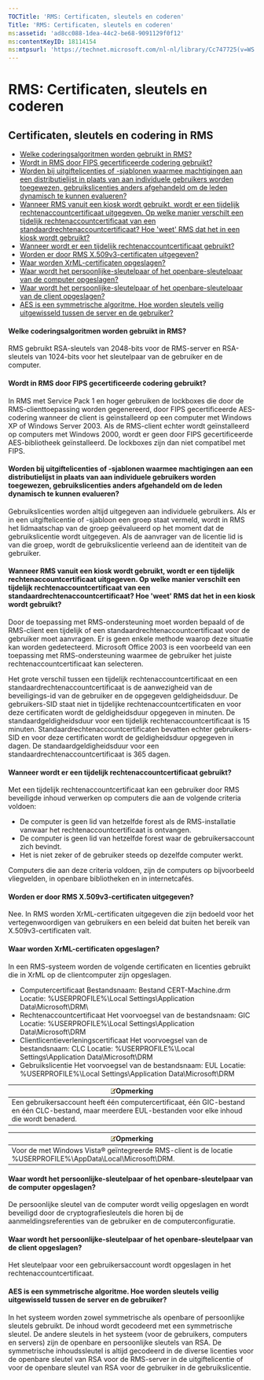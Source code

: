 ```yaml
---
TOCTitle: 'RMS: Certificaten, sleutels en coderen'
Title: 'RMS: Certificaten, sleutels en coderen'
ms:assetid: 'ad8cc088-1dea-44c2-be68-9091129f0f12'
ms:contentKeyID: 18114154
ms:mtpsurl: 'https://technet.microsoft.com/nl-nl/library/Cc747725(v=WS.10)'
---
```


RMS: Certificaten, sleutels en coderen
======================================

Certificaten, sleutels en codering in RMS
-----------------------------------------

-   [Welke coderingsalgoritmen worden gebruikt in RMS?](#bkmk_10)
-   [Wordt in RMS door FIPS gecertificeerde codering gebruikt?](#bkmk_11)
-   [Worden bij uitgiftelicenties of -sjablonen waarmee machtigingen aan een distributielijst in plaats van aan individuele gebruikers worden toegewezen, gebruikslicenties anders afgehandeld om de leden dynamisch te kunnen evalueren?](#bkmk_12)
-   [Wanneer RMS vanuit een kiosk wordt gebruikt, wordt er een tijdelijk rechtenaccountcertificaat uitgegeven. Op welke manier verschilt een tijdelijk rechtenaccountcertificaat van een standaardrechtenaccountcertificaat? Hoe 'weet' RMS dat het in een kiosk wordt gebruikt?](#bkmk_13)
-   [Wanneer wordt er een tijdelijk rechtenaccountcertificaat gebruikt?](#bkmk_14)
-   [Worden er door RMS X.509v3-certificaten uitgegeven?](#bkmk_15)
-   [Waar worden XrML-certificaten opgeslagen?](#bkmk_16)
-   [Waar wordt het persoonlijke-sleutelpaar of het openbare-sleutelpaar van de computer opgeslagen?](#bkmk_17)
-   [Waar wordt het persoonlijke-sleutelpaar of het openbare-sleutelpaar van de client opgeslagen?](#bkmk_18)
-   [AES is een symmetrische algoritme. Hoe worden sleutels veilig uitgewisseld tussen de server en de gebruiker?](#bkmk_19)

<span id="BKMK_10"></span>
#### Welke coderingsalgoritmen worden gebruikt in RMS?

RMS gebruikt RSA-sleutels van 2048-bits voor de RMS-server en RSA-sleutels van 1024-bits voor het sleutelpaar van de gebruiker en de computer.

<span id="BKMK_11"></span>
#### Wordt in RMS door FIPS gecertificeerde codering gebruikt?

In RMS met Service Pack 1 en hoger gebruiken de lockboxes die door de RMS-clienttoepassing worden gegenereerd, door FIPS gecertificeerde AES-codering wanneer de client is geïnstalleerd op een computer met Windows XP of Windows Server 2003. Als de RMS-client echter wordt geïnstalleerd op computers met Windows 2000, wordt er geen door FIPS gecertificeerde AES-bibliotheek geïnstalleerd. De lockboxes zijn dan niet compatibel met FIPS.

<span id="BKMK_12"></span>
#### Worden bij uitgiftelicenties of -sjablonen waarmee machtigingen aan een distributielijst in plaats van aan individuele gebruikers worden toegewezen, gebruikslicenties anders afgehandeld om de leden dynamisch te kunnen evalueren?

Gebruikslicenties worden altijd uitgegeven aan individuele gebruikers. Als er in een uitgiftelicentie of -sjabloon een groep staat vermeld, wordt in RMS het lidmaatschap van de groep geëvalueerd op het moment dat de gebruikslicentie wordt uitgegeven. Als de aanvrager van de licentie lid is van die groep, wordt de gebruikslicentie verleend aan de identiteit van de gebruiker.

<span id="BKMK_13"></span>
#### Wanneer RMS vanuit een kiosk wordt gebruikt, wordt er een tijdelijk rechtenaccountcertificaat uitgegeven. Op welke manier verschilt een tijdelijk rechtenaccountcertificaat van een standaardrechtenaccountcertificaat? Hoe 'weet' RMS dat het in een kiosk wordt gebruikt?

Door de toepassing met RMS-ondersteuning moet worden bepaald of de RMS-client een tijdelijk of een standaardrechtenaccountcertificaat voor de gebruiker moet aanvragen. Er is geen enkele methode waarop deze situatie kan worden gedetecteerd. Microsoft Office 2003 is een voorbeeld van een toepassing met RMS-ondersteuning waarmee de gebruiker het juiste rechtenaccountcertificaat kan selecteren.

Het grote verschil tussen een tijdelijk rechtenaccountcertificaat en een standaardrechtenaccountcertificaat is de aanwezigheid van de beveiligings-id van de gebruiker en de opgegeven geldigheidsduur. De gebruikers-SID staat niet in tijdelijke rechtenaccountcertificaten en voor deze certificaten wordt de geldigheidsduur opgegeven in minuten. De standaardgeldigheidsduur voor een tijdelijk rechtenaccountcertificaat is 15 minuten. Standaardrechtenaccountcertificaten bevatten echter gebruikers-SID en voor deze certificaten wordt de geldigheidsduur opgegeven in dagen. De standaardgeldigheidsduur voor een standaardrechtenaccountcertificaat is 365 dagen.

<span id="BKMK_14"></span>
#### Wanneer wordt er een tijdelijk rechtenaccountcertificaat gebruikt?

Met een tijdelijk rechtenaccountcertificaat kan een gebruiker door RMS beveiligde inhoud verwerken op computers die aan de volgende criteria voldoen:

-   De computer is geen lid van hetzelfde forest als de RMS-installatie vanwaar het rechtenaccountcertificaat is ontvangen.
-   De computer is geen lid van hetzelfde forest waar de gebruikersaccount zich bevindt.
-   Het is niet zeker of de gebruiker steeds op dezelfde computer werkt.

Computers die aan deze criteria voldoen, zijn de computers op bijvoorbeeld vliegvelden, in openbare bibliotheken en in internetcafés.

<span id="BKMK_15"></span>
#### Worden er door RMS X.509v3-certificaten uitgegeven?

Nee. In RMS worden XrML-certificaten uitgegeven die zijn bedoeld voor het vertegenwoordigen van gebruikers en een beleid dat buiten het bereik van X.509v3-certificaten valt.

<span id="BKMK_16"></span>
#### Waar worden XrML-certificaten opgeslagen?

In een RMS-systeem worden de volgende certificaten en licenties gebruikt die in XrML op de clientcomputer zijn opgeslagen.

-   Computercertificaat
    Bestandsnaam: Bestand CERT-Machine.drm
    Locatie: %USERPROFILE%\\Local Settings\\Application Data\\Microsoft\\DRM\\
-   Rechtenaccountcertificaat
    Het voorvoegsel van de bestandsnaam: GIC
    Locatie: %USERPROFILE%\\Local Settings\\Application Data\\Microsoft\\DRM
-   Clientlicentieverleningscertificaat
    Het voorvoegsel van de bestandsnaam: CLC
    Locatie: %USERPROFILE%\\Local Settings\\Application Data\\Microsoft\\DRM
-   Gebruikslicentie
    Het voorvoegsel van de bestandsnaam: EUL
    Locatie: %USERPROFILE%\\Local Settings\\Application Data\\Microsoft\\DRM

| ![](/security-updates/images/Cc747725.note(WS.10).gif)Opmerking                                                                                |
|-----------------------------------------------------------------------------------------------------------------------------------------------------------|
| Een gebruikersaccount heeft één computercertificaat, één GIC-bestand en één CLC-bestand, maar meerdere EUL-bestanden voor elke inhoud die wordt benaderd. |

| ![](/security-updates/images/Cc747725.note(WS.10).gif)Opmerking                                       |
|------------------------------------------------------------------------------------------------------------------|
| Voor de met Windows Vista® geïntegreerde RMS-client is de locatie %USERPROFILE%\\AppData\\Local\\Microsoft\\DRM. |

<span id="BKMK_17"></span>
#### Waar wordt het persoonlijke-sleutelpaar of het openbare-sleutelpaar van de computer opgeslagen?

De persoonlijke sleutel van de computer wordt veilig opgeslagen en wordt beveiligd door de cryptografiesleutels die horen bij de aanmeldingsreferenties van de gebruiker en de computerconfiguratie.

<span id="BKMK_18"></span>
#### Waar wordt het persoonlijke-sleutelpaar of het openbare-sleutelpaar van de client opgeslagen?

Het sleutelpaar voor een gebruikersaccount wordt opgeslagen in het rechtenaccountcertificaat.

<span id="BKMK_19"></span>
#### AES is een symmetrische algoritme. Hoe worden sleutels veilig uitgewisseld tussen de server en de gebruiker?

In het systeem worden zowel symmetrische als openbare of persoonlijke sleutels gebruikt. De inhoud wordt gecodeerd met een symmetrische sleutel. De andere sleutels in het systeem (voor de gebruikers, computers en servers) zijn de openbare en persoonlijke sleutels van RSA. De symmetrische inhoudssleutel is altijd gecodeerd in de diverse licenties voor de openbare sleutel van RSA voor de RMS-server in de uitgiftelicentie of voor de openbare sleutel van RSA voor de gebruiker in de gebruikslicentie.
